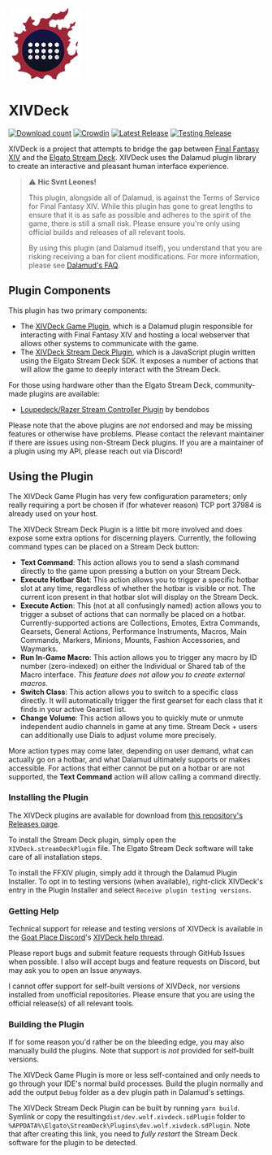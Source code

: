 ![XIVDeck Icon](SDPlugin/assets/images/icon@2x.png)

# XIVDeck

[![Download count](https://img.shields.io/endpoint?url=https://vz32sgcoal.execute-api.us-east-1.amazonaws.com/XIVDeck.FFXIVPlugin)](https://github.com/KazWolfe/XIVDeck)
[![Crowdin](https://badges.crowdin.net/xivdeck/localized.svg)](https://crowdin.com/project/xivdeck)
[![Latest Release](https://img.shields.io/github/v/release/KazWolfe/XIVDeck)](https://github.com/KazWolfe/XIVDeck/releases/latest)
[![Testing Release](https://img.shields.io/github/v/release/KazWolfe/XIVDeck?color=orange&include_prereleases&label=testing)](https://github.com/KazWolfe/XIVDeck/releases)


XIVDeck is a project that attempts to bridge the gap between [Final Fantasy XIV][ffxiv] 
and the [Elgato Stream Deck][streamdeck]. XIVDeck uses the Dalamud plugin library to 
create an interactive and pleasant human interface experience.

> ⚠️ **Hic Svnt Leones!**
> 
> This plugin, alongside all of Dalamud, is against the Terms of Service for Final Fantasy XIV.
> While this plugin has gone to great lengths to ensure that it is as safe as possible and adheres
> to the spirit of the game, there is still a small risk. Please ensure you're only using official
> builds and releases of all relevant tools.
> 
> By using this plugin (and Dalamud itself), you understand that you are risking receiving a
> ban for client modifications. For more information, please see [Dalamud's FAQ][dalamudfaq-tos].

## Plugin Components

This plugin has two primary components:

* The [XIVDeck Game Plugin](FFXIVPlugin), which is a Dalamud plugin responsible for interacting
with Final Fantasy XIV and hosting a local webserver that allows other systems to communicate 
with the game.
* The [XIVDeck Stream Deck Plugin](SDPlugin), which is a JavaScript plugin written using the 
Elgato Stream Deck SDK. It exposes a number of actions that will allow the game to deeply 
interact with the Stream Deck.

For those using hardware other than the Elgato Stream Deck, community-made plugins are available:

* [Loupedeck/Razer Stream Controller Plugin](https://github.com/bendobos/LoupeXIVDeck) by bendobos

Please note that the above plugins are _not_ endorsed and may be missing features or otherwise
have problems. Please contact the relevant maintainer if there are issues using non-Stream Deck
plugins. If you are a maintainer of a plugin using my API, please reach out via Discord!

## Using the Plugin

The XIVDeck Game Plugin has very few configuration parameters; only really requiring a port
be chosen if (for whatever reason) TCP port 37984 is already used on your host.

The XIVDeck Stream Deck Plugin is a little bit more involved and does expose some extra options
for discerning players. Currently, the following command types can be placed on a Stream
Deck button:

* **Text Command**: This action allows you to send a slash command directly to the game upon 
pressing a button on your Stream Deck.
* **Execute Hotbar Slot**: This action allows you to trigger a specific hotbar slot at any
time, regardless of whether the hotbar is visible or not. The current icon present in that
hotbar slot will display on the Stream Deck.
* **Execute Action**: This (not at all confusingly named) action allows you to trigger a subset 
of actions that can normally be placed on a hotbar. Currently-supported actions are Collections,
Emotes, Extra Commands, Gearsets, General Actions, Performance Instruments, Macros, Main Commands,
Markers, Minions, Mounts, Fashion Accessories, and Waymarks.
* **Run In-Game Macro**: This action allows you to trigger any macro by ID number (zero-indexed) on
either the Individual or Shared tab of the Macro interface. *This feature does not allow you to
create external macros.*
* **Switch Class**: This action allows you to switch to a specific class directly. It will automatically
trigger the first gearset for each class that it finds in your active Gearset list.
* **Change Volume**: This action allows you to quickly mute or unmute independent audio channels in
game at any time. Stream Deck + users can additionally use Dials to adjust volume more precisely.

More action types may come later, depending on user demand, what can actually go on a hotbar, and what
Dalamud ultimately supports or makes accessible. For actions that either cannot be put on a hotbar 
or are not supported, the **Text Command** action will allow calling a command directly.

### Installing the Plugin

The XIVDeck plugins are available for download from [this repository's Releases page][releases].

To install the Stream Deck plugin, simply open the `XIVDeck.streamDeckPlugin` file. The Elgato 
Stream Deck software will take care of all installation steps.

To install the FFXIV plugin, simply add it through the Dalamud Plugin Installer. To opt in to
testing versions (when available), right-click XIVDeck's entry in the Plugin Installer and select
`Receive plugin testing versions`. 

### Getting Help

Technical support for release and testing versions of XIVDeck is available in the
[Goat Place Discord][goatplace]'s [XIVDeck help thread][support-thread]. 

Please report bugs and submit feature requests through GitHub Issues when possible. I also will
accept bugs and feature requests on Discord, but may ask you to open an Issue anyways. 

I cannot offer support for self-built versions of XIVDeck, nor versions installed from unofficial
repositories. Please ensure that you are using the official release(s) of all relevant tools.

### Building the Plugin

If for some reason you'd rather be on the bleeding edge, you may also manually build the plugins.
Note that support is *not* provided for self-built versions.

The XIVDeck Game Plugin is more or less self-contained and only needs to go through your IDE's
normal build processes. Build the plugin normally and add the output `Debug` folder as a dev 
plugin path in Dalamud's settings.

The XIVDeck Stream Deck Plugin can be built by running `yarn build`. Symlink or copy the 
resulting`dist/dev.wolf.xivdeck.sdPlugin` folder to 
`%APPDATA%\Elgato\StreamDeck\Plugins\dev.wolf.xivdeck.sdPlugin`. Note that after creating this 
link, you need to *fully restart* the Stream Deck software for the plugin to be detected.

[ffxiv]: https://www.finalfantasyxiv.com
[streamdeck]: https://www.elgato.com/en/stream-deck
[releases]: https://github.com/KazWolfe/XIVDeck/releases
[dalamudfaq-test]: https://goatcorp.github.io/faq/dalamud_troubleshooting.html#q-how-do-i-enable-plugin-test-builds
[dalamudfaq-tos]: https://goatcorp.github.io/faq/xl_troubleshooting#q-are-xivlauncher-dalamud-and-dalamud-plugins-safe-to-use
[goatplace]: https://discord.gg/holdshift
[support-thread]: https://discord.com/channels/581875019861328007/1019648519226806323
